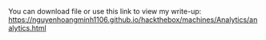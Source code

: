 You can download file or use this link to view my write-up: https://nguyenhoangminh1106.github.io/hackthebox/machines/Analytics/analytics.html
